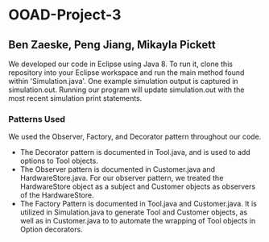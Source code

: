 # OOAD-Project-3
## Ben Zaeske, Peng Jiang, Mikayla Pickett

We developed our code in Eclipse using Java 8. To run it, clone this repository into your Eclipse workspace and run the main method found within 'Simulation.java'. One example simulation output is captured in simulation.out. Running our program will update simulation.out with the most recent simulation print statements.

### Patterns Used

We used the Observer, Factory, and Decorator pattern throughout our code. 
- The Decorator pattern is documented in Tool.java, and is used to add options to Tool objects.
- The Observer pattern is documented in Customer.java and HardwareStore.java. For our observer pattern, we treated the HardwareStore object as a subject and Customer objects as observers of the HardwareStore.
- The Factory Pattern is documented in Tool.java and Customer.java. It is utilized in Simulation.java to generate Tool and Customer objects, as well as in Customer.java to to automate the wrapping of Tool objects in Option decorators.



